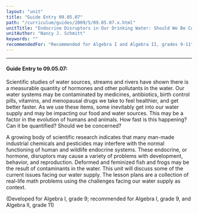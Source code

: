 ```yaml
---
layout: "unit"
title: "Guide Entry 09.05.07"
path: "/curriculum/guides/2009/5/09.05.07.x.html"
unitTitle: "Endocrine Disruptors in Our Drinking Water: Should We Be Concerned?"
unitAuthor: "Nancy J. Schmitt"
keywords: ""
recommendedFor: "Recommended for Algebra I and Algebra II, grades 9-11"
---
```

<body>
<hr/>
<h4>
Guide Entry to 09.05.07:
</h4>
<p>Scientific studies of water sources, streams and rivers have shown there is a measurable quantity of hormones and other pollutants in the water. Our water systems may be contaminated by medicines, antibiotics, birth control pills, vitamins, and menopausal drugs we take to feel healthier, and get better faster. As we use these items, some inevitably get into our water supply and may be impacting our food and water sources. This may be a factor in the evolution of humans and animals. How fast is this happening? Can it be quantified? Should we be concerned?</p>
<p>
A growing body of scientific research indicates that many man-made industrial chemicals and pesticides may interfere with the normal functioning of human and wildlife endocrine systems. These endocrine, or hormone, disruptors may cause a variety of problems with development, behavior, and reproduction. Deformed and feminized fish and frogs may be the result of contaminants in the water.  This unit will discuss some of the current issues facing our water supply. The lesson plans are a collection of real-life math problems using the challenges facing our water supply as context.
</p>
<p>
(Developed for Algebra I, grade 9; recommended for Algebra I, grade 9, and Algebra II, grade 11)
</p>
</body>
